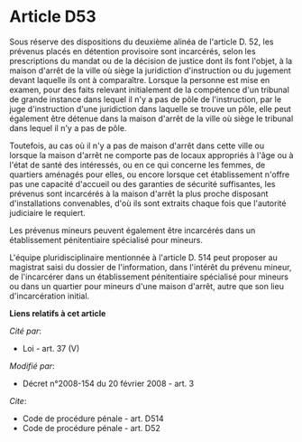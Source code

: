 # Article D53

Sous réserve des dispositions du deuxième alinéa de l'article D. 52, les prévenus placés en détention provisoire sont
incarcérés, selon les prescriptions du mandat ou de la décision de justice dont ils font l'objet, à la maison d'arrêt de la
ville où siège la juridiction d'instruction ou du jugement devant laquelle ils ont à comparaître. Lorsque la personne est
mise en examen, pour des faits relevant initialement de la compétence d'un tribunal de grande instance dans lequel il n'y a
pas de pôle de l'instruction, par le juge d'instruction d'une juridiction dans laquelle se trouve un pôle, elle peut
également être détenue dans la maison d'arrêt de la ville où siège le tribunal dans lequel il n'y a pas de pôle. 

Toutefois, au cas où il n'y a pas de maison d'arrêt dans cette ville ou lorsque la maison d'arrêt ne comporte pas de locaux
appropriés à l'âge ou à l'état de santé des intéressés, ou en ce qui concerne les femmes, de quartiers aménagés pour elles,
ou encore lorsque cet établissement n'offre pas une capacité d'accueil ou des garanties de sécurité suffisantes, les prévenus
sont incarcérés à la maison d'arrêt la plus proche disposant d'installations convenables, d'où ils sont extraits chaque fois
que l'autorité judiciaire le requiert. 

Les prévenus mineurs peuvent également être incarcérés dans un établissement pénitentiaire spécialisé pour mineurs. 

L'équipe pluridisciplinaire mentionnée à l'article D. 514 peut proposer au magistrat saisi du dossier de l'information, dans
l'intérêt du prévenu mineur, de l'incarcérer dans un établissement pénitentiaire spécialisé pour mineurs ou dans un quartier
pour mineurs d'une maison d'arrêt, autre que son lieu d'incarcération initial.

**Liens relatifs à cet article**

_Cité par_:

  - Loi - art. 37 (V)

_Modifié par_:

  - Décret n°2008-154 du 20 février 2008 - art. 3

_Cite_:

  - Code de procédure pénale - art. D514
  - Code de procédure pénale - art. D52
